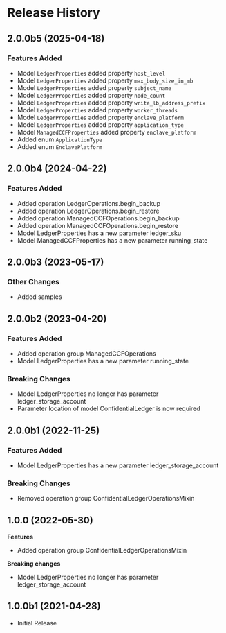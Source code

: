 # Release History

## 2.0.0b5 (2025-04-18)

### Features Added

  - Model `LedgerProperties` added property `host_level`
  - Model `LedgerProperties` added property `max_body_size_in_mb`
  - Model `LedgerProperties` added property `subject_name`
  - Model `LedgerProperties` added property `node_count`
  - Model `LedgerProperties` added property `write_lb_address_prefix`
  - Model `LedgerProperties` added property `worker_threads`
  - Model `LedgerProperties` added property `enclave_platform`
  - Model `LedgerProperties` added property `application_type`
  - Model `ManagedCCFProperties` added property `enclave_platform`
  - Added enum `ApplicationType`
  - Added enum `EnclavePlatform`

## 2.0.0b4 (2024-04-22)

### Features Added

  - Added operation LedgerOperations.begin_backup
  - Added operation LedgerOperations.begin_restore
  - Added operation ManagedCCFOperations.begin_backup
  - Added operation ManagedCCFOperations.begin_restore
  - Model LedgerProperties has a new parameter ledger_sku
  - Model ManagedCCFProperties has a new parameter running_state

## 2.0.0b3 (2023-05-17)

### Other Changes

  - Added samples

## 2.0.0b2 (2023-04-20)

### Features Added

  - Added operation group ManagedCCFOperations
  - Model LedgerProperties has a new parameter running_state

### Breaking Changes

  - Model LedgerProperties no longer has parameter ledger_storage_account
  - Parameter location of model ConfidentialLedger is now required

## 2.0.0b1 (2022-11-25)

### Features Added

  - Model LedgerProperties has a new parameter ledger_storage_account

### Breaking Changes

  - Removed operation group ConfidentialLedgerOperationsMixin

## 1.0.0 (2022-05-30)

**Features**

  - Added operation group ConfidentialLedgerOperationsMixin

**Breaking changes**

  - Model LedgerProperties no longer has parameter ledger_storage_account

## 1.0.0b1 (2021-04-28)

* Initial Release

